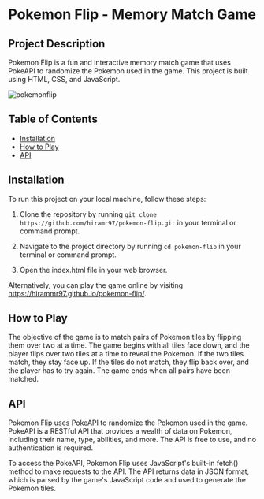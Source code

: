 # Pokemon Flip - Memory Match Game

## Project Description

Pokemon Flip is a fun and interactive memory match game that uses PokeAPI to randomize the Pokemon used in the game. This project is built using HTML, CSS, and JavaScript.

![pokemonflip](https://user-images.githubusercontent.com/114940348/234069603-65bc7807-4d65-4b2c-bd20-dd53316afd95.gif)

## Table of Contents

- [Installation](#installation)
- [How to Play](#how-to-play)
- [API](#api)

## Installation

To run this project on your local machine, follow these steps:

1. Clone the repository by running ```git clone https://github.com/hiramr97/pokemon-flip.git``` in your terminal or command prompt.

2. Navigate to the project directory by running ```cd pokemon-flip``` in your terminal or command prompt.

3. Open the index.html file in your web browser.

Alternatively, you can play the game online by visiting https://hirammr97.github.io/pokemon-flip/.

## How to Play

The objective of the game is to match pairs of Pokemon tiles by flipping them over two at a time. The game begins with all tiles face down, and the player flips over two tiles at a time to reveal the Pokemon. If the two tiles match, they stay face up. If the tiles do not match, they flip back over, and the player has to try again. The game ends when all pairs have been matched.

## API
Pokemon Flip uses [PokeAPI](https://pokeapi.co/) to randomize the Pokemon used in the game. PokeAPI is a RESTful API that provides a wealth of data on Pokemon, including their name, type, abilities, and more. The API is free to use, and no authentication is required.

To access the PokeAPI, Pokemon Flip uses JavaScript's built-in fetch() method to make requests to the API. The API returns data in JSON format, which is parsed by the game's JavaScript code and used to generate the Pokemon tiles.
